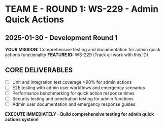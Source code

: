 # TEAM E - ROUND 1: WS-229 - Admin Quick Actions
## 2025-01-30 - Development Round 1

**YOUR MISSION:** Comprehensive testing and documentation for admin quick actions functionality
**FEATURE ID:** WS-229 (Track all work with this ID)

## CORE DELIVERABLES
- [ ] Unit and integration test coverage >90% for admin actions
- [ ] E2E testing with admin user workflows and emergency scenarios
- [ ] Performance benchmarking for quick action response times  
- [ ] Security testing and penetration testing for admin functions
- [ ] Admin user documentation and emergency response guides

**EXECUTE IMMEDIATELY - Build comprehensive testing for admin quick actions system!**
